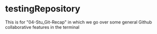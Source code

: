 # testingRepository
This is for "04-Stu_Git-Recap" in which we go over some general Github collaborative features in the terminal
